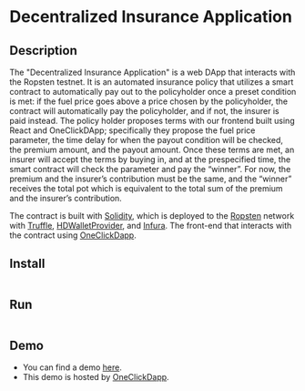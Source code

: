 # Decentralized Insurance Application

## Description
The "Decentralized Insurance Application" is a web DApp that interacts with the Ropsten testnet. It is an automated insurance policy that utilizes a smart contract to automatically pay out to the policyholder once a preset condition is met: if the fuel price goes above a price chosen by the policyholder, the contract will automatically pay the policyholder, and if not, the insurer is paid instead. The policy holder proposes terms with our frontend built using React and OneClickDApp; specifically they propose the fuel price parameter, the time delay for when the payout condition will be checked, the premium amount, and the payout amount. Once these terms are met, an insurer will accept the terms by buying in, and at the prespecified time, the smart contract will check the parameter and pay the “winner”. For now, the premium and the insurer’s contribution must be the same, and the “winner” receives the total pot  which is equivalent to the total sum of the premium and the insurer’s contribution.

The contract is built with [Solidity](https://solidity.readthedocs.io/en/v0.5.13/), which is deployed to the [Ropsten](https://ropsten.etherscan.io/) network with [Truffle](https://www.trufflesuite.com/truffle), [HDWalletProvider](https://github.com/trufflesuite/truffle-hdwallet-provider), and [Infura](http://Infura.io/). 
The front-end that interacts with the contract using [OneClickDapp](http://oneclickdapp.com).


## Install
```

```
## Run
```

```
## Demo
* You can find a demo [here]().
* This demo is hosted by [OneClickDapp](http://oneclickdapp.com).
